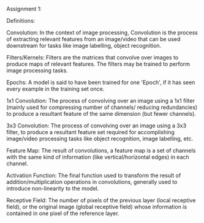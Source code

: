 Assignment 1:

Definitions:

Convolution:
In the context of image processing, Convolution is the process of extracting relevant features from an image/video that can be used downstream for tasks like image labelling, object recognition.

Filters/Kernels:
Filters are the matrices that convolve over images to produce maps of relevant features. The filters may be trained to perform image processing tasks.

Epochs:
A model is said to have been trained for one 'Epoch', if it has seen every example in the training set once.

1x1 Convolution:
The process of convolving over an image using a 1x1 filter (mainly used for compressing number of channels/ reducing redundancies) to produce a resultant feature of the same dimension (but fewer channels).

3x3 Convolution:
The process of convolving over an image using a 3x3 filter, to produce a resultant feature set required for accomplishing image/video processing tasks like object recognition, image labelling, etc.

Feature Map:
The result of convolutions, a feature map is a set of channels with the same kind of information (like vertical/horizontal edges) in each channel.

Activation Function:
The final function used to transform the result of addition/multiplication operations in convolutions, generally used to introduce non-linearity to the model.

Receptive Field:
The number of pixels of the previous layer (local receptive field), or the original image (global receptive field) whose information is contained in one pixel of the reference layer.
